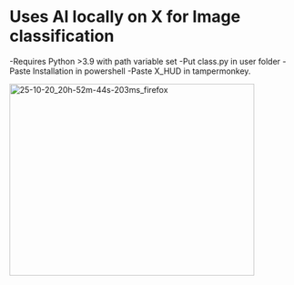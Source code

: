 # Uses AI locally on X for Image classification 

-Requires Python >3.9 with path variable set
-Put class.py in user folder
-Paste Installation in powershell
-Paste X_HUD in tampermonkey.

<img width="430" height="337" alt="25-10-20_20h-52m-44s-203ms_firefox" src="https://github.com/user-attachments/assets/c26fc58e-2e97-4378-bd02-c64194636fb3" />
